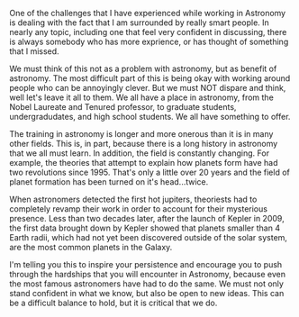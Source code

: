 One of the challenges that I have experienced while working in Astronomy is dealing 
with the fact that I am surrounded by really smart people. In nearly any topic, including
one that feel very confident in discussing, there is always somebody who has more exprience,
or has thought of something that I missed.

We must think of this not as a problem with astronomy, but as benefit of astronomy. The
most difficult part of this is being okay with working around people who can be annoyingly
clever. But we must NOT dispare and think, well let's leave it all to them. We all have a place
in astronomy, from the Nobel Laureate and Tenured professor, to graduate students, undergradudates,
and high school students. We all have something to offer.

The training in astronomy is longer and more onerous than it is in many other fields. This is, in part, because there is
a long history in astronomy that we all must learn. In addition, the field is constantly changing.
For example, the theories that attempt to explain how planets form have had two revolutions since 1995.
That's only a little over 20 years and the field of planet formation has been turned on it's head...twice.

When astronomers detected the first hot jupiters, theoriests had to completely revamp their work in order
to account for their mysterious presence. Less than two decades later, after the launch of Kepler in 2009,
the first data brought down by Kepler showed that planets smaller than 4 Earth radii, which had not yet 
been discovered outside of the solar system, are the most common planets in the Galaxy.

I'm telling you this to inspire your persistence and encourage you to push through the hardships that you
will encounter in Astronomy, because even the most famous astronomers have had to do the same. We must
not only stand confident in what we know, but also be open to new ideas.  This can be a difficult
balance to hold, but it is critical that we do.
